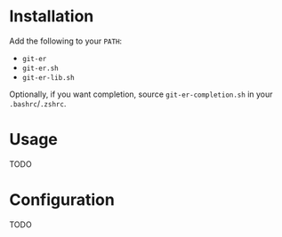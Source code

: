 # Installation

Add the following to your `PATH`:

- `git-er`
- `git-er.sh`
- `git-er-lib.sh`

Optionally, if you want completion, source `git-er-completion.sh` in your `.bashrc`/`.zshrc`.

# Usage

TODO

# Configuration

TODO
